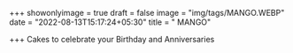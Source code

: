 
+++
 showonlyimage = true
 draft = false
 image = "img/tags/MANGO.WEBP" 
 date = "2022-08-13T15:17:24+05:30" 
 title = " MANGO" 

+++ 
 Cakes to celebrate your Birthday and Anniversaries
